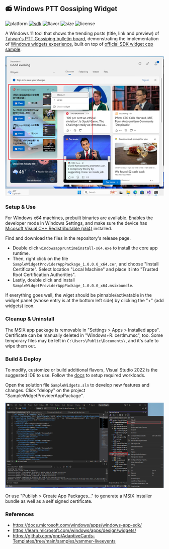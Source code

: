 
## 📻 Windows PTT Gossiping Widget

![platform](https://img.shields.io/badge/platform%20toolset-140+-blue.svg)
[![sdk](https://img.shields.io/badge/windows%20app%20sdk-1.4-pink.svg)](https://learn.microsoft.com/en-us/windows/apps/windows-app-sdk/downloads#windows-app-sdk-14)
![flavor](https://img.shields.io/badge/flavor-win%20x64-brightgreen.svg)
![size](https://img.shields.io/badge/size-316%20KB-yellow.svg)
![license](https://img.shields.io/badge/license-MIT%20%28inherited%29-blueviolet.svg)

A Windows 11 tool that shows the trending posts (title, link and preview) of [Taiwan's PTT Gossiping bulletin board](https://www.ptt.cc/bbs/Gossiping/index.html), demonstrating the implementation of [Windows widgets experience](https://learn.microsoft.com/en-us/windows/apps/develop/widgets/widget-providers), built on top of [official SDK widget cpp sample](https://github.com/microsoft/WindowsAppSDK-Samples/tree/main/Samples/Widgets/cpp-win32-packaged):

![Demo.png](https://github.com/der3318/ptt-gossiping-widget/blob/main/Images/Demo.png)


### Setup & Use

For Windows x64 machines, prebuilt binaries are available. Enables the developer mode in Windows Settings, and make sure the device has [Micosoft Visual C++ Redistributable (x64)](https://learn.microsoft.com/en-us/cpp/windows/latest-supported-vc-redist) installed.

Find and download the files in the repository's release page.

* Double click `windowsappruntimeinstall-x64.exe` to install the core app runtime.
* Then, right click on the file `SampleWidgetProviderAppPackage_1.0.0.0_x64.cer`, and choose "Install Certificate". Select location "Local Machine" and place it into "Trusted Root Certification Authorities".
* Lastly, double click and install `SampleWidgetProviderAppPackage_1.0.0.0_x64.msixbundle`.

If everything goes well, the wiget should be pinnable/activatable in the widget panel (whose entry is at the bottom left side) by clicking the "+" (add widgets) icon.


### Cleanup & Uninstall

The MSIX app package is removable in "Settings > Apps > Installed apps". Certificate can be manually deleted in "Windows+R: certlm.msc", too. Some temporary files may be left in `C:\Users\Public\Documents\`, and it's safe to wipe them out.


### Build & Deploy

To modify, customize or build additional flavors, Visual Studio 2022 is the suggested IDE to use. Follow the [docs](https://docs.microsoft.com/windows/apps/windows-app-sdk/set-up-your-development-environment) to setup required workloads.

Open the solution file `SampleWidgets.sln` to develop new features and changes. Click "delopy" on the project "SampleWidgetProviderAppPackage".

![Deploy.png](https://github.com/der3318/ptt-gossiping-widget/blob/main/Images/Deploy.png)

Or use "Publish > Create App Packages..." to generate a MSIX installer bundle as well as a self signed certificate.


### References

* https://docs.microsoft.com/windows/apps/windows-app-sdk/
* https://learn.microsoft.com/windows/apps/design/widgets/
* https://github.com/pnp/AdaptiveCards-Templates/tree/main/samples/yammer-liveevents
